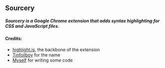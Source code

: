 ## Sourcery

##### Sourcery is a Google Chrome extension that adds syntax highlighting for CSS and JavaScript files.

#### Credits:

* [highlight.js](http://highlightjs.org), the backbone of the extension
* [Tinfoilboy](http://tinfoilboy.com) for the name
* [Myself](http://jordanfitz.com) for writing some code